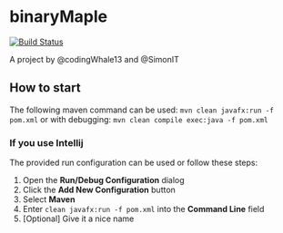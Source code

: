 # binaryMaple

[![Build Status](https://travis-ci.com/SimonIT/binaryMaple.svg?token=ZaZJqsZKYGqos74fJp9i&branch=master)](https://travis-ci.com/SimonIT/binaryMaple)

A project by @codingWhale13 and @SimonIT

## How to start

The following maven command can be used: `mvn clean javafx:run -f pom.xml` or with debugging: `mvn clean compile exec:java -f pom.xml`

### If you use Intellij
The provided run configuration can be used or follow these steps:
1. Open the **Run/Debug Configuration** dialog 
2. Click the **Add New Configuration** button
3. Select **Maven**
4. Enter `clean javafx:run -f pom.xml` into the **Command Line** field
5. [Optional] Give it a nice name
